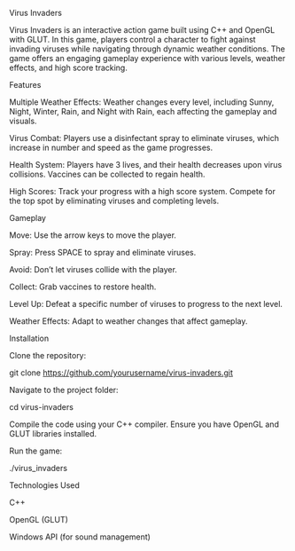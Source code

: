 Virus Invaders

Virus Invaders is an interactive action game built using C++ and OpenGL with GLUT. In this game, players control a character to fight against invading viruses while navigating through dynamic weather conditions. The game offers an engaging gameplay experience with various levels, weather effects, and high score tracking.

Features

Multiple Weather Effects: Weather changes every level, including Sunny, Night, Winter, Rain, and Night with Rain, each affecting the gameplay and visuals.

Virus Combat: Players use a disinfectant spray to eliminate viruses, which increase in number and speed as the game progresses.

Health System: Players have 3 lives, and their health decreases upon virus collisions. Vaccines can be collected to regain health.

High Scores: Track your progress with a high score system. Compete for the top spot by eliminating viruses and completing levels.

Gameplay

Move: Use the arrow keys to move the player.

Spray: Press SPACE to spray and eliminate viruses.

Avoid: Don’t let viruses collide with the player.

Collect: Grab vaccines to restore health.

Level Up: Defeat a specific number of viruses to progress to the next level.

Weather Effects: Adapt to weather changes that affect gameplay.

Installation

Clone the repository:

git clone https://github.com/yourusername/virus-invaders.git


Navigate to the project folder:

cd virus-invaders


Compile the code using your C++ compiler. Ensure you have OpenGL and GLUT libraries installed.

Run the game:

./virus_invaders

Technologies Used

C++

OpenGL (GLUT)

Windows API (for sound management)
